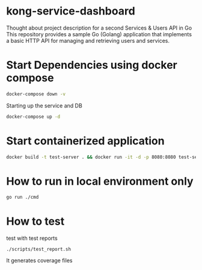 # kong-service-dashboard
  Thought about project description for a second Services &amp; Users API in Go This repository provides a sample Go (Golang) application that implements a basic HTTP API for managing and retrieving users and services.

# Start Dependencies using docker compose
```sh
docker-compose down -v
```
Starting up the service and DB
```sh
docker-compose up -d
```

# Start containerized application
```sh
docker build -t test-server . && docker run -it -d -p 8080:8080 test-server:latest
```

# How to run in local environment only
```sh
go run ./cmd
```


# How to test
test with test reports
```
./scripts/test_report.sh
```
It generates coverage files
